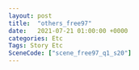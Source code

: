 ```yaml
---
layout: post
title:  "others_free97"
date:   2021-07-21 01:00:00 +0000
categories: Etc
Tags: Story Etc
SceneCode: ["scene_free97_q1_s20"]
---
```

